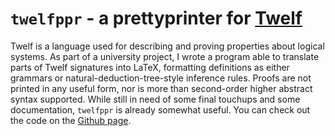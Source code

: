 `twelfppr` - a prettyprinter for [Twelf](http://twelf.org/wiki/Main_Page)
===

Twelf is a language used for describing and proving properties about
logical systems.  As part of a university project, I wrote a program
able to translate parts of Twelf signatures into LaTeX, formatting
definitions as either grammars or natural-deduction-tree-style
inference rules.  Proofs are not printed in any useful form, nor is
more than second-order higher abstract syntax supported.  While still
in need of some final touchups and some documentation, `twelfppr` is
already somewhat useful.  You can check out the code on the [Github
page](https://github.com/Athas/twelfppr).
